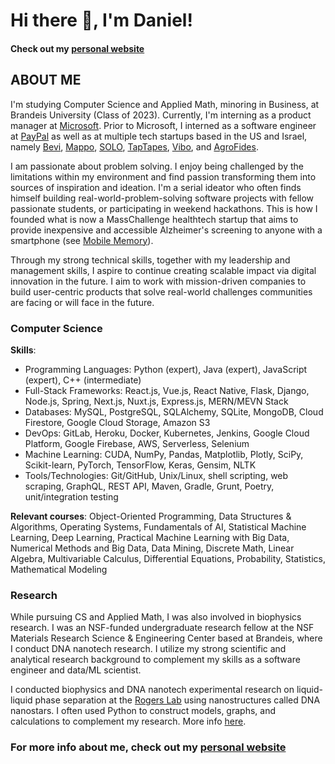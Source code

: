 # Hi there 👋, I'm Daniel!
#### Check out my [personal website](https://danielhariyanto.github.io/)

## ABOUT ME
I'm studying Computer Science and Applied Math, minoring in Business, at Brandeis University (Class of 2023). Currently, I'm interning as a product manager at [Microsoft](http://microsoft.com/). Prior to Microsoft, I interned as a software engineer at [PayPal](https://paypal.com/) as well as at multiple tech startups based in the US and Israel, namely [Bevi](https://www.bevi.co/), [Mappo](https://mappo.world/), [SOLO](https://www.imsolo.ai/), [TapTapes](https://www.taptapes.com/), [Vibo](https://vibodj.com/), and [AgroFides](https://www.agrofides.com/).

I am passionate about problem solving. I enjoy being challenged by the limitations within my environment and find passion transforming them into sources of inspiration and ideation. I'm a serial ideator who often finds himself building real-world-problem-solving software projects with fellow passionate students, or participating in weekend hackathons. This is how I founded what is now a MassChallenge healthtech startup that aims to provide inexpensive and accessible Alzheimer's screening to anyone with a smartphone (see [Mobile Memory](https://www.mobilememory.app/)).

Through my strong technical skills, together with my leadership and management skills, I aspire to continue creating scalable impact via digital innovation in the future. I aim to work with mission-driven companies to build user-centric products that solve real-world challenges communities are facing or will face in the future.

### Computer Science
<b>Skills</b>:
- Programming Languages: Python (expert), Java (expert), JavaScript (expert), C++ (intermediate)
- Full-Stack Frameworks: React.js, Vue.js, React Native, Flask, Django, Node.js, Spring, Next.js, Nuxt.js, Express.js, MERN/MEVN Stack
- Databases: MySQL, PostgreSQL, SQLAlchemy, SQLite, MongoDB, Cloud Firestore, Google Cloud Storage, Amazon S3
- DevOps: GitLab, Heroku, Docker, Kubernetes, Jenkins, Google Cloud Platform, Google Firebase, AWS, Serverless, Selenium
- Machine Learning: CUDA, NumPy, Pandas, Matplotlib, Plotly, SciPy, Scikit-learn, PyTorch, TensorFlow, Keras, Gensim, NLTK
- Tools/Technologies: Git/GitHub, Unix/Linux, shell scripting, web scraping, GraphQL, REST API, Maven, Gradle, Grunt, Poetry, unit/integration testing

<b>Relevant courses</b>: Object-Oriented Programming, Data Structures & Algorithms, Operating Systems, Fundamentals of AI, Statistical Machine Learning, Deep Learning, Practical Machine Learning with Big Data, Numerical Methods and Big Data, Data Mining, Discrete Math, Linear Algebra, Multivariable Calculus, Differential Equations, Probability, Statistics, Mathematical Modeling

### Research
While pursuing CS and Applied Math, I was also involved in biophysics research. I was an NSF-funded undergraduate research fellow at the NSF Materials Research Science & Engineering Center based at Brandeis, where I conduct DNA nanotech research. I utilize my strong scientific and analytical research background to complement my skills as a software engineer and data/ML scientist.

I conducted biophysics and DNA nanotech experimental research on liquid-liquid phase separation at the [Rogers Lab](http://www.rogers-lab.com/) using nanostructures called DNA nanostars. I often used Python to construct models, graphs, and calculations to complement my research. More info [here](https://github.com/danielhariyanto/summer-research-2020).

### For more info about me, check out my [personal website](https://danielhariyanto.github.io/)
